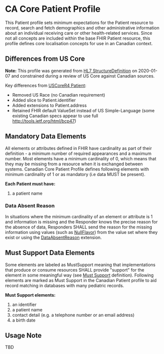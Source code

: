 <!--- Text entered into this file will appear at the top of the profiles page before the Formal Views of the profile content. -->
# CA Core Patient Profile
This Patient profile sets minimum expectations for the Patient resource to record, search and fetch demographics and other administrative information about an individual receiving care or other health-related services.
Since not all concepts are included within the base FHIR Patient resource, this profile defines core localisation concepts for use in an Canadian context.

## Differences from US Core
**Note:** This profile was generated from [HL7 StructureDefinition](https://www.hl7.org/fhir/patient.profile.json) on 2020-01-07 and constrained during a review of US Core against Canadian sources.

Key differences from [USCoreR4 Patient](https://build.fhir.org/ig/HL7/US-Core-R4/StructureDefinition-us-core-patient.html):

- Removed US Race (no Canadian requirement)
- Added slice to Patient.identifier
- Added extensions to Patient.address
- Retained FHIR default ValueSet instead of US Simple-Language (some existing Canadian specs appear to use full http://tools.ietf.org/html/bcp47)

## Mandatory Data Elements
All elements or attributes defined in FHIR have cardinality as part of their definition - a minimum number of required appearances and a maximum number.
Most elements have a minimum cardinality of 0, which means that they may be missing from a resource when it is exchanged between systems. 
Canadian Core Patient Profile defines following elements with minimum cardinality of 1 or as mandatory (i.e data MUST be present). 

**Each Patient must have:**
1. a patient name

### Data Absent Reason
In situations where the minimum cardinality of an element or attribute is 1 and information is missing and the Responder knows the precise reason for the absence of data, Responders SHALL send the reason for the missing information using values (such as [NullFlavor](https://www.hl7.org/fhir/extension-iso21090-nullflavor.html)) from the value set where they exist or using the [DataAbsentReason](http://hl7.org/fhir/StructureDefinition/data-absent-reason) extension.

## Must Support Data Elements
Some elements are labeled as MustSupport meaning that implementations that produce or consume resources SHALL provide "support" for the element in some meaningful way (see [Must Support](https://build.fhir.org/ig/scratch-fhir-profiles/CA-Core/general-guidance.html#must-support) definition).
Following elements are marked as Must Support in the Canadian Patient profile to aid record matching in databases with many pediatric records.

**Must Support elements:**
1. an identifier
2. a patient name
3. contact detail (e.g. a telephone number or an email address)
4. a birth date

## Usage Note
TBD
